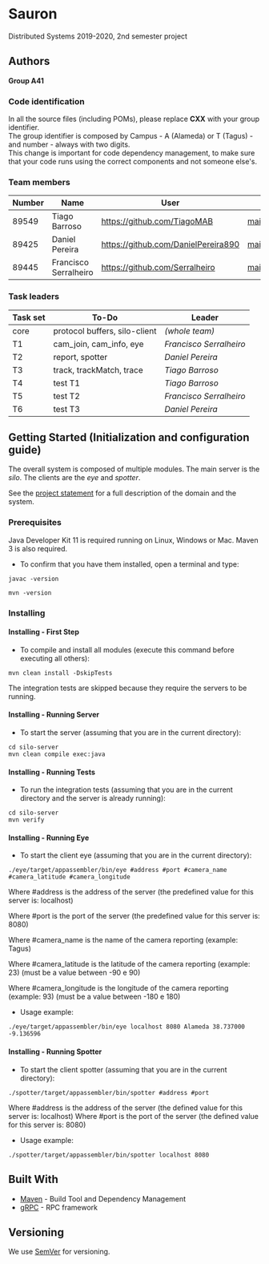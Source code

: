 # Sauron

Distributed Systems 2019-2020, 2nd semester project


## Authors

**Group A41**

### Code identification

In all the source files (including POMs), please replace __CXX__ with your group identifier.  
The group identifier is composed by Campus - A (Alameda) or T (Tagus) - and number - always with two digits.  
This change is important for code dependency management, to make sure that your code runs using the correct components and not someone else's.

### Team members

| Number | Name                   | User                              | Email                               |
| -------|------------------------|-----------------------------------| ------------------------------------|
| 89549  | Tiago Barroso          | <https://github.com/TiagoMAB>     | <mailto:tiago.agostinho.barroso@tecnico.ulisboa.pt>   |
| 89425  | Daniel Pereira         | <https://github.com/DanielPereira890>     | <mailto:daniel.r.pereira@tecnico.ulisboa.pt>     |
| 89445  | Francisco Serralheiro  | <https://github.com/Serralheiro> | <mailto:francisco.serralheiro@tecnico.ulisboa.pt> |

### Task leaders

| Task set | To-Do                         | Leader              |
| ---------|-------------------------------| --------------------|
| core     | protocol buffers, silo-client | _(whole team)_      |
| T1       | cam_join, cam_info, eye       | _Francisco Serralheiro_ |
| T2       | report, spotter               | _Daniel Pereira_       |
| T3       | track, trackMatch, trace      | _Tiago Barroso_     |
| T4       | test T1                       | _Tiago Barroso_     |
| T5       | test T2                       | _Francisco Serralheiro_ |
| T6       | test T3                       | _Daniel Pereira_       |


## Getting Started (Initialization and configuration guide)

The overall system is composed of multiple modules.
The main server is the _silo_.
The clients are the _eye_ and _spotter_.

See the [project statement](https://github.com/tecnico-distsys/Sauron/blob/master/README.md) for a full description of the domain and the system.

### Prerequisites

Java Developer Kit 11 is required running on Linux, Windows or Mac.
Maven 3 is also required.

* To confirm that you have them installed, open a terminal and type:

```
javac -version

mvn -version
```
### Installing

#### Installing - First Step

* To compile and install all modules (execute this command before executing all others):

```
mvn clean install -DskipTests
```

The integration tests are skipped because they require the servers to be running.

#### Installing - Running Server

* To start the server (assuming that you are in the current directory):

```
cd silo-server
mvn clean compile exec:java
```

#### Installing - Running Tests

* To run the integration tests (assuming that you are in the current directory and the server is already running):

```
cd silo-server
mvn verify
```

#### Installing - Running Eye

* To start the client eye (assuming that you are in the current directory):

```
./eye/target/appassembler/bin/eye #address #port #camera_name #camera_latitude #camera_longitude
```

Where #address is the address of the server (the predefined value for this server is: localhost)

Where #port is the port of the server (the predefined value for this server is: 8080)

Where #camera_name is the name of the camera reporting (example: Tagus)

Where #camera_latitude is the latitude of the camera reporting (example: 23) (must be a value between -90 e 90)

Where #camera_longitude is the longitude of the camera reporting (example: 93) (must be a value between -180 e 180)

* Usage example:
```
./eye/target/appassembler/bin/eye localhost 8080 Alameda 38.737000 -9.136596
```

#### Installing - Running Spotter

* To start the client spotter (assuming that you are in the current directory):

```
./spotter/target/appassembler/bin/spotter #address #port
```

Where #address is the address of the server (the defined value for this server is: localhost)
Where #port is the port of the server (the defined value for this server is: 8080)

* Usage example:
```
./spotter/target/appassembler/bin/spotter localhost 8080
```

## Built With

* [Maven](https://maven.apache.org/) - Build Tool and Dependency Management
* [gRPC](https://grpc.io/) - RPC framework


## Versioning

We use [SemVer](http://semver.org/) for versioning. 
